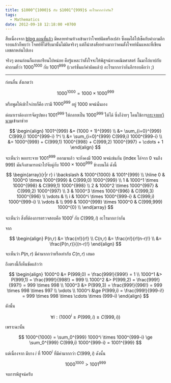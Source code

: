 ```yaml
---
title: $1000^{1000}$ กับ $1001^{999}$ อะไรมากกว่ากัน?
tags:
  - Mathematics
date: 2012-09-18 12:18:00 +0700
---
```


สืบเนื่องจาก [blog ตอนที่แล้ว][still fine] มีหลายท่านท้วงเข้ามาว่าโจทย์ผิดหรือเปล่า ซึ่งผมได้ไปเช็คกับคำถามอีกรอบแล้วก็พบว่า โจทย์ที่ได้รับมานั้นไม่ผิดจริงๆ แต่ก็น่าสงสัยอย่างมากว่าคนตั้งโจทย์นั่นแหละที่เขียนเลขตกหล่นไปเอง

จริงๆ ตอนก่อนก็แอบเกรียนไปหน่อย คือรู้แหละว่าตั้งใจจะให้พิสูจน์ทางคณิตศาสตร์ งั้นมาไถ่บาปกับคำถามที่ว่า $1000^{1000}$ กับ $1001^{999}$ (เวอร์ชั่นแก้คำผิดแล้ว) อะไรมากกว่ากันอีกรอบดีกว่า ;)

---

ก่อนอื่น สังเกตว่า

$$
    1000^{1000} = 1000 \times 1000^{999}
$$

หรือพูดให้เข้าใจง่ายก็คือ เรามี $1000^{999}$ อยู่ 1000 พจน์นั่นเอง

ต่อมาเราต้องการจัดรูปของ $1001^{999}$ ให้กลายเป็น $1000^{999}$ ให้ได้ ซึ่งก็ง่ายๆ โดนใช้การ[กระจายทวินาม][binomial distribution]เข้ามาช่วย

$$ \begin{align}
    1001^{999} &= (1000 + 1)^{999} \\
               &= \sum_{i=0}^{999} C(999,i) 1000^{999-i} 1^i \\
               &= \sum_{i=0}^{999} C(999,i) 1000^{999-i}     \\
               &= 1000^{999} + C(999,1) 1000^{998} + C(999,2) 1000^{997} + \cdots + 1
\end{align} $$

จะเห็นว่า พอกระจาย $1001^{999}$ ออกมาแล้ว จะยังคงมี 1000 พจน์เช่นกัน (index ไล่จาก $0$ จนถึง $999$) มันจึงสามารถนำไปจับคู่กับ $1000\times1000^{999}$ ข้างบนได้ ดังนี้

$$
    \begin{array}{r|r r}
      i \backslash &              1000^{1000}   &          1001^{999}   \\
      \hline
      0            & 1000^0 \times 1000^{999}   & C(999,0) 1000^{999}   \\
      1            & 1000^1 \times 1000^{998}   & C(999,1) 1000^{998}   \\
      2            & 1000^2 \times 1000^{997}   & C(999,2) 1000^{997}   \\
      3            & 1000^3 \times 1000^{996}   & C(999,3) 1000^{996}   \\
      \vdots       & \\
      i            & 1000^i \times 1000^{999-i} & C(999,i) 1000^{999-i} \\
      \vdots       & \\
      999          & 1000^{999} \times 1000^0   & C(999,999) 1000^{0}   \\
    \end{array}
$$

จะเห็นว่า สิ่งที่ต้องการตรวจสอบคือ $1000^i$ กับ $C(999, i)$ อะไรมากกว่ากัน

จาก

$$ \begin{align}
    P(n,r) &= \frac{n!}{r!} \\
    C(n,r) &= \frac{n!}{r!(n-r)!} \\
           &= \frac{P(n,r)}{(n-r)!}
\end{align} $$

จะเห็นว่า $P(n,r)$ มีค่ามากกว่าหรือเท่ากับ $C(n,r)$ เสมอ

ถึงตรงนี้ก็เห็นชัดแล้วว่า

$$ \begin{align}
    1000^0 &= P(999,0)   = \frac{999!}{999!}   = 1 \\
    1000^1 &> P(999,1)   = \frac{999!}{998!}   = 999 \\
    1000^2 &> P(999,2)   = \frac{999!}{997!}   = 999 \times 998 \\
    1000^3 &> P(999,3)   = \frac{999!}{996!}   = 999 \times 998 \times 997 \\
    \vdots \\
    1000^i &\ge P(999,i) = \frac{999!}{999-i!} = 999 \times 998 \times \cdots \times (999-i)
\end{align} $$

ดังนั้น

$$
    \forall i: \left( 1000^i \ge P(999, i) \ge C(999, i) \right)
$$

เพราะฉะนั้น

$$
    1000^{1000} = \sum_0^{999} 1000^i \times 1000^{999-i} \ge \sum_0^{999} C(999,i) 1000^{999-i} = 1001^{999}
$$

แต่เนื่องจาก มีบาง $i$ ที่ $1000^i$ ที่มีค่ามากกว่า $C(999,i)$ ดังนั้น

$$
    1000^{1000} > 1001^{999}
$$

จบการพิสูจน์ครับ


[still fine]: //neizod.blogspot.com/2012/09/blog-post_17.html
[binomial distribution]: //en.wikipedia.org/wiki/Binomial_distribution
